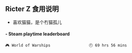 ## Ricter Z 食用说明
- 喜欢猫猫，是个冇猫孤儿

<!-- steam-box start -->
#### - Steam playtime leaderboard
```text
🎮 World of Warships                 🕘 69 hrs 56 mins
```
<!-- Powered by https://github.com/YouEclipse/steam-box . -->
<!-- steam-box end -->

